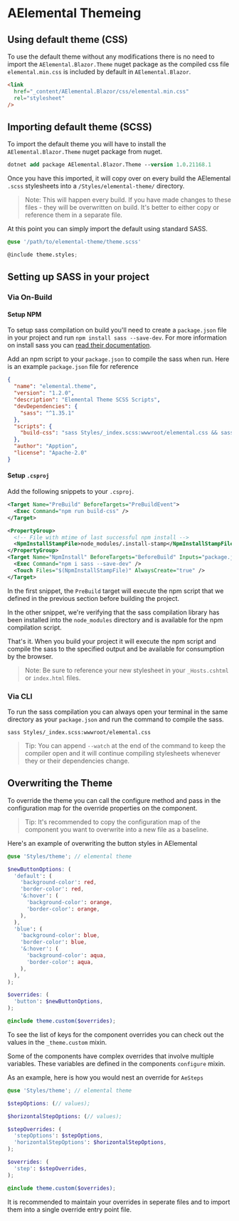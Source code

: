 # AElemental Themeing

## Using default theme (CSS)

To use the default theme without any modifications there is no need to import the `AElemental.Blazor.Theme` nuget
package as the compiled css file `elemental.min.css` is included by default in `AElemental.Blazor`.

```html
<link
  href="_content/AElemental.Blazor/css/elemental.min.css"
  rel="stylesheet"
/>
```

## Importing default theme (SCSS)

To import the default theme you will have to install the `AElemental.Blazor.Theme` nuget package from nuget.

```ps
dotnet add package AElemental.Blazor.Theme --version 1.0.21168.1
```

Once you have this imported, it will copy over on every build the AElemental `.scss` stylesheets into
a `/Styles/elemental-theme/` directory.

> Note: This will happen every build. If you have made changes to these files - they will be overwritten on build. It's
> better to either copy or reference them in a separate file.

At this point you can simply import the default using standard SASS.

```scss
@use '/path/to/elemental-theme/theme.scss'

@include theme.styles;
```

## Setting up SASS in your project

### Via On-Build

#### Setup NPM

To setup sass compilation on build you'll need to create a `package.json` file in your project and
run `npm install sass --save-dev`. For more information on install sass you
can [read their documentation](https://sass-lang.com/install).

Add an npm script to your `package.json` to compile the sass when run. Here is an example `package.json` file for
reference

```json
{
  "name": "elemental.theme",
  "version": "1.2.0",
  "description": "Elemental Theme SCSS Scripts",
  "devDependencies": {
    "sass": "^1.35.1"
  },
  "scripts": {
    "build-css": "sass Styles/_index.scss:wwwroot/elemental.css && sass --style=compressed Styles/_index.scss wwwroot/elemental.min.css"
  },
  "author": "Apption",
  "license": "Apache-2.0"
}
```

#### Setup `.csproj`

Add the following snippets to your `.csproj`.

```xml
<Target Name="PreBuild" BeforeTargets="PreBuildEvent">
  <Exec Command="npm run build-css" />
</Target>
```

```xml
<PropertyGroup>
  <!-- File with mtime of last successful npm install -->
  <NpmInstallStampFile>node_modules/.install-stamp</NpmInstallStampFile>
</PropertyGroup>
<Target Name="NpmInstall" BeforeTargets="BeforeBuild" Inputs="package.json" Outputs="$(NpmInstallStampFile)">
  <Exec Command="npm i sass --save-dev" />
  <Touch Files="$(NpmInstallStampFile)" AlwaysCreate="true" />
</Target>
```

In the first snippet, the `PreBuild` target will execute the npm script that we defined in the previous section before
building the project.

In the other snippet, we're verifying that the sass compilation library has been installed into the `node_modules`
directory and is available for the npm compilation script.

That's it. When you build your project it will execute the npm script and compile the sass to the specified output and
be available for consumption by the browser.

> Note: Be sure to reference your new stylesheet in your `_Hosts.cshtml` or `index.html` files.

### Via CLI

To run the sass compilation you can always open your terminal in the same directory as your `package.json` and run the
command to compile the sass.

```
sass Styles/_index.scss:wwwroot/elemental.css
```

> Tip: You can append `--watch` at the end of the command to keep the compiler open and it will continue compiling
> stylesheets whenever they or their dependencies change.

## Overwriting the Theme

To override the theme you can call the configure method and pass in the configuration map for the override properties on
the component.

> Tip: It's recommended to copy the configuration map of the component you want to overwrite into a new file as a
> baseline.

Here's an example of overwriting the button styles in AElemental

```scss
@use 'Styles/theme'; // elemental theme

$newButtonOptions: (
  'default': (
    'background-color': red,
    'border-color': red,
    '&:hover': (
      'background-color': orange,
      'border-color': orange,
    ),
  ),
  'blue': (
    'background-color': blue,
    'border-color': blue,
    '&:hover': (
      'background-color': aqua,
      'border-color': aqua,
    ),
  ),
);

$overrides: (
  'button': $newButtonOptions,
);

@include theme.custom($overrides);
```

To see the list of keys for the component overrides you can check out the values in the `_theme.custom` mixin.

Some of the components have complex overrides that involve multiple variables. These variables are defined in the
components `configure` mixin.

As an example, here is how you would nest an override for `AeSteps`

```scss
@use 'Styles/theme'; // elemental theme

$stepOptions: (// values);

$horizontalStepOptions: (// values);

$stepOverrides: (
  'stepOptions': $stepOptions,
  'horizontalStepOptions': $horizontalStepOptions,
);

$overrides: (
  'step': $stepOverrides,
);

@include theme.custom($overrides);
```

It is recommended to maintain your overrides in seperate files and to import them into a single override entry point
file.
